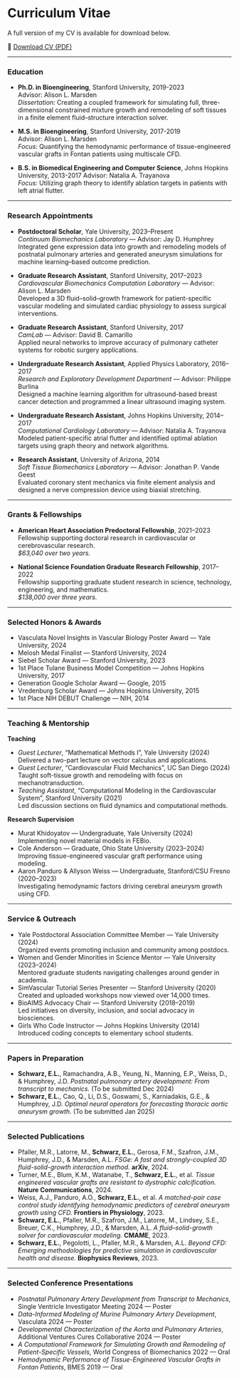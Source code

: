 # Curriculum Vitae

A full version of my CV is available for download below.

📄 [Download CV (PDF)](/assets/Erica_Schwab_CV.pdf)

---

### Education
- **Ph.D. in Bioengineering**, Stanford University, 2019-2023  
  Advisor: Alison L. Marsden  
  *Dissertation:* Creating a coupled framework for simulating full, three-dimensional constrained mixture growth and remodeling of soft tissues in a finite element fluid–structure interaction solver.

- **M.S. in Bioengineering**, Stanford University, 2017-2019  
  Advisor: Alison L. Marsden  
  *Focus:* Quantifying the hemodynamic performance of tissue-engineered vascular grafts in Fontan patients using multiscale CFD.

- **B.S. in Biomedical Engineering and Computer Science**, Johns Hopkins University, 2013-2017 
  Advisor: Natalia A. Trayanova  
  *Focus:* Utilizing graph theory to identify ablation targets in patients with left atrial flutter.

---

### Research Appointments
- **Postdoctoral Scholar**, Yale University, 2023–Present  
  *Continuum Biomechanics Laboratory* — Advisor: Jay D. Humphrey  
  Integrated gene expression data into growth and remodeling models of postnatal pulmonary arteries and generated aneurysm simulations for machine learning–based outcome prediction.

- **Graduate Research Assistant**, Stanford University, 2017–2023  
  *Cardiovascular Biomechanics Computation Laboratory* — Advisor: Alison L. Marsden  
  Developed a 3D fluid–solid–growth framework for patient-specific vascular modeling and simulated cardiac physiology to assess surgical interventions.

- **Graduate Research Assistant**, Stanford University, 2017  
  *CamLab* — Advisor: David B. Camarillo  
  Applied neural networks to improve accuracy of pulmonary catheter systems for robotic surgery applications.

- **Undergraduate Research Assistant**, Applied Physics Laboratory, 2016–2017  
  *Research and Exploratory Development Department* — Advisor: Philippe Burlina  
  Designed a machine learning algorithm for ultrasound-based breast cancer detection and programmed a linear ultrasound imaging system.

- **Undergraduate Research Assistant**, Johns Hopkins University, 2014–2017  
  *Computational Cardiology Laboratory* — Advisor: Natalia A. Trayanova  
  Modeled patient-specific atrial flutter and identified optimal ablation targets using graph theory and network algorithms.

- **Research Assistant**, University of Arizona, 2014  
  *Soft Tissue Biomechanics Laboratory* — Advisor: Jonathan P. Vande Geest  
  Evaluated coronary stent mechanics via finite element analysis and designed a nerve compression device using biaxial stretching.

---

### Grants & Fellowships
- **American Heart Association Predoctoral Fellowship**, 2021–2023  
  Fellowship supporting doctoral research in cardiovascular or cerebrovascular research.  
  *$63,040 over two years.*

- **National Science Foundation Graduate Research Fellowship**, 2017–2022  
  Fellowship supporting graduate student research in science, technology, engineering, and mathematics.  
  *$138,000 over three years.*

---

### Selected Honors & Awards
- Vasculata Novel Insights in Vascular Biology Poster Award — Yale University, 2024  
- Melosh Medal Finalist — Stanford University, 2024  
- Siebel Scholar Award — Stanford University, 2023  
- 1st Place Tulane Business Model Competition — Johns Hopkins University, 2017  
- Generation Google Scholar Award — Google, 2015  
- Vredenburg Scholar Award — Johns Hopkins University, 2015  
- 1st Place NIH DEBUT Challenge — NIH, 2014

---

### Teaching & Mentorship
**Teaching**
- *Guest Lecturer*, “Mathematical Methods I”, Yale University (2024)  
  Delivered a two-part lecture on vector calculus and applications.
- *Guest Lecturer*, “Cardiovascular Fluid Mechanics”, UC San Diego (2024)  
  Taught soft-tissue growth and remodeling with focus on mechanotransduction.
- *Teaching Assistant*, “Computational Modeling in the Cardiovascular System”, Stanford University (2021)  
  Led discussion sections on fluid dynamics and computational methods.

**Research Supervision**
- Murat Khidoyatov — Undergraduate, Yale University (2024)  
  Implementing novel material models in FEBio.  
- Cole Anderson — Graduate, Ohio State University (2023–2024)  
  Improving tissue-engineered vascular graft performance using modeling.  
- Aaron Panduro & Allyson Weiss — Undergraduate, Stanford/CSU Fresno (2020–2023)  
  Investigating hemodynamic factors driving cerebral aneurysm growth using CFD.

---

### Service & Outreach
- Yale Postdoctoral Association Committee Member — Yale University (2024)  
  Organized events promoting inclusion and community among postdocs.  
- Women and Gender Minorities in Science Mentor — Yale University (2023–2024)  
  Mentored graduate students navigating challenges around gender in academia.  
- SimVascular Tutorial Series Presenter — Stanford University (2020)  
  Created and uploaded workshops now viewed over 14,000 times.  
- BioAIMS Advocacy Chair — Stanford University (2018–2019)  
  Led initiatives on diversity, inclusion, and social advocacy in biosciences.  
- Girls Who Code Instructor — Johns Hopkins University (2014)  
  Introduced coding concepts to elementary school students.

---

### Papers in Preparation
- **Schwarz, E.L.**, Ramachandra, A.B., Yeung, N., Manning, E.P., Weiss, D., & Humphrey, J.D. *Postnatal pulmonary artery development: From transcript to mechanics.* (To be submitted Dec 2024)  
- **Schwarz, E.L.**, Cao, Q., Li, D.S., Goswami, S., Karniadakis, G.E., & Humphrey, J.D. *Optimal neural operators for forecasting thoracic aortic aneurysm growth.* (To be submitted Jan 2025)

---

### Selected Publications
- Pfaller, M.R., Latorre, M., **Schwarz, E.L.**, Gerosa, F.M., Szafron, J.M., Humphrey, J.D., & Marsden, A.L. *FSGe: A fast and strongly-coupled 3D fluid-solid-growth interaction method.* **arXiv**, 2024.  
- Turner, M.E., Blum, K.M., Watanabe, T., **Schwarz, E.L.**, et al. *Tissue engineered vascular grafts are resistant to dystrophic calcification.* **Nature Communications**, 2024.  
- Weiss, A.J., Panduro, A.O., **Schwarz, E.L.**, et al. *A matched-pair case control study identifying hemodynamic predictors of cerebral aneurysm growth using CFD.* **Frontiers in Physiology**, 2023.  
- **Schwarz, E.L.**, Pfaller, M.R., Szafron, J.M., Latorre, M., Lindsey, S.E., Breuer, C.K., Humphrey, J.D., & Marsden, A.L. *A fluid–solid-growth solver for cardiovascular modeling.* **CMAME**, 2023.  
- **Schwarz, E.L.**, Pegolotti, L., Pfaller, M.R., & Marsden, A.L. *Beyond CFD: Emerging methodologies for predictive simulation in cardiovascular health and disease.* **Biophysics Reviews**, 2023.

---

### Selected Conference Presentations
- *Postnatal Pulmonary Artery Development from Transcript to Mechanics*, Single Ventricle Investigator Meeting 2024 — Poster  
- *Data-Informed Modeling of Murine Pulmonary Artery Development*, Vasculata 2024 — Poster  
- *Developmental Characterization of the Aorta and Pulmonary Arteries*, Additional Ventures Cures Collaborative 2024 — Poster  
- *A Computational Framework for Simulating Growth and Remodeling of Patient-Specific Vessels*, World Congress of Biomechanics 2022 — Oral  
- *Hemodynamic Performance of Tissue-Engineered Vascular Grafts in Fontan Patients*, BMES 2019 — Oral
